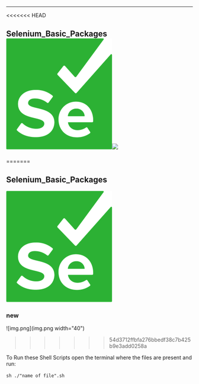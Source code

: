 ---
<<<<<<< HEAD
## Selenium_Basic_Packages  ![img.png](img.png)<img src="https://github.com/VikasVashisth/Selenium_Basic_Packages/tree/main/assests/se.svg" width="50">
=======
## Selenium_Basic_Packages  

![img.png](img.png)


### new  
![img.png](img.png width="40")
>>>>>>> 54d3712ffbfa276bbedf38c7b425b9e3add0258a


To Run these Shell Scripts
open the terminal where the files are present and run:

`sh ./"name of file".sh`
